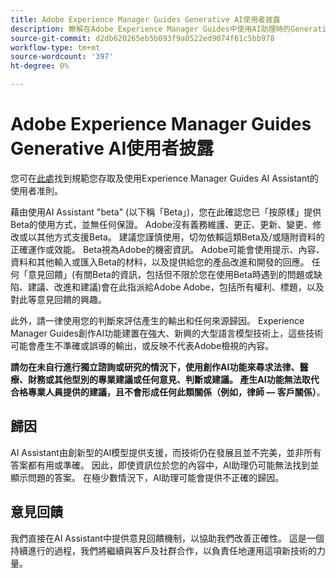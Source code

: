```yaml
---
title: Adobe Experience Manager Guides Generative AI使用者披露
description: 瞭解在Adobe Experience Manager Guides中使用AI助理時的Generative AI使用者披露。
source-git-commit: d2db620265eb5b093f9a0522ed9074f61c5bb978
workflow-type: tm+mt
source-wordcount: '397'
ht-degree: 0%

---
```



# Adobe Experience Manager Guides Generative AI使用者披露

您可在[此處](https://www.adobe.com/tw/legal/licenses-terms/adobe-dx-gen-ai-user-guidelines.html)找到規範您存取及使用Experience Manager Guides AI Assistant的使用者准則。

藉由使用AI Assistant &quot;beta&quot; (以下稱「Beta」)，您在此確認您已「按原樣」提供Beta的使用方式，並無任何保證。 Adobe沒有義務維護、更正、更新、變更、修改或以其他方式支援Beta。 建議您謹慎使用，切勿依賴這類Beta及/或隨附資料的正確運作或效能。 Beta視為Adobe的機密資訊。 Adobe可能會使用提示、內容、資料和其他輸入或匯入Beta的材料，以及提供給您的產品改進和開發的回應。 任何「意見回饋」(有關Beta的資訊，包括但不限於您在使用Beta時遇到的問題或缺陷、建議、改進和建議)會在此指派給Adobe Adobe，包括所有權利、標題，以及對此等意見回饋的興趣。 

此外，請一律使用您的判斷來評估產生的輸出和任何來源歸因。 Experience Manager Guides創作AI功能建置在強大、新興的大型語言模型技術上，這些技術可能會產生不準確或誤導的輸出，或反映不代表Adobe檢視的內容。

**請勿在未自行進行獨立諮詢或研究的情況下，使用創作AI功能來尋求法律、醫療、財務或其他型別的專業建議或任何意見、判斷或建議。 產生AI功能無法取代合格專業人員提供的建議，且不會形成任何此類關係（例如，律師 — 客戶關係）**。

## 歸因

AI Assistant由創新型的AI模型提供支援，而技術仍在發展且並不完美，並非所有答案都有用或準確。 因此，即使資訊位於您的內容中，AI助理仍可能無法找到並顯示問題的答案。 在極少數情況下，AI助理可能會提供不正確的歸因。

## 意見回饋

我們直接在AI Assistant中提供意見回饋機制，以協助我們改善正確性。 這是一個持續進行的過程，我們將繼續與客戶及社群合作，以負責任地運用這項新技術的力量。


